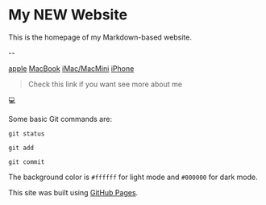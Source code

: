 # My NEW Website

This is the homepage of my Markdown-based website.

--

[apple](https://www.apple.com/fr) [MacBook](#MacBook) [iMac/MacMini](#iMac/MacMini) [iPhone](#iPhone)

>Check 
>this 
>link
>if 
>you
>want
>see
>more
>about
>me

💻





Some basic Git commands are:

```
git status

git add

git commit
```
The background color is `#ffffff` for light mode and `#000000` for dark mode.

This site was built using [GitHub Pages](https://pages.github.com/).